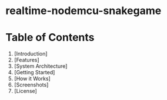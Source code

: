 # realtime-nodemcu-snakegame


# Table of Contents
1. [Introduction]
2. [Features]
3. [System Architecture]
4. [Getting Started]
5. [How it Works]
6. [Screenshots]
7. [License]



